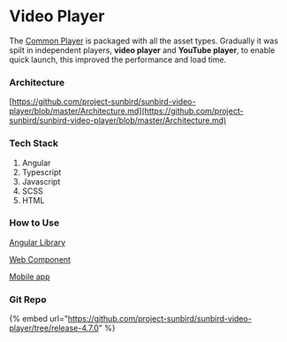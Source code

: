 # Video Player

The [Common Player](../../v1/common-player/) is packaged with all the asset types. Gradually it was spilt in independent players, **video player** and **YouTube player**, to enable quick launch, this improved the performance and load time.

### Architecture

[https://github.com/project-sunbird/sunbird-video-player/blob/master/Architecture.md](https://github.com/project-sunbird/sunbird-video-player/blob/master/Architecture.md)

### Tech Stack

1. Angular
2. Typescript
3. Javascript
4. SCSS
5. HTML

### How to Use

[Angular Library](https://github.com/project-sunbird/sunbird-video-player/tree/release-4.8.0#getting-started)

[Web Component](https://github.com/project-sunbird/sunbird-video-player/tree/release-4.8.0#use-as-web-components)

[Mobile app](https://github.com/project-sunbird/sunbird-video-player/tree/release-4.8.0#mobile-app-integration-steps)

### Git Repo

{% embed url="https://github.com/project-sunbird/sunbird-video-player/tree/release-4.7.0" %}
